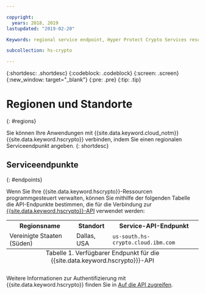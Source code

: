 ```yaml
---

copyright:
  years: 2018, 2019
lastupdated: "2019-02-20"

Keywords: regional service endpoint, Hyper Protect Crypto Services resources, API endpoints

subcollection: hs-crypto

---
```


{:shortdesc: .shortdesc}
{:codeblock: .codeblock}
{:screen: .screen}
{:new_window: target="_blank"}
{:pre: .pre}
{:tip: .tip}

# Regionen und Standorte
{: #regions}

Sie können Ihre Anwendungen mit {{site.data.keyword.cloud_notm}} {{site.data.keyword.hscrypto}} verbinden, indem Sie einen regionalen Serviceendpunkt angeben.
{: shortdesc}

<!-- ## Available regions
{: #available-regions}

{{site.data.keyword.hscrypto}} is available in the following regions and locations: -->


## Serviceendpunkte
{: #endpoints}

Wenn Sie Ihre {{site.data.keyword.hscrypto}}-Ressourcen programmgesteuert verwalten, können Sie mithilfe der folgenden Tabelle die API-Endpunkte bestimmen, die für die Verbindung zur [{{site.data.keyword.hscrypto}}-API](https://{DomainName}/apidocs/hs-crypto) verwendet werden:

<table>
    <tr>
        <th>Regionsname</th>
        <th>Standort</th>
        <th>Service-API-Endpunkt</th>
    </tr>
  <!--
    <tr>
        <td>Germany</td>
        <td>Frankfurt, Germany</td>
        <td>
            <code></code>
        </td>
    </tr>
    <tr>
        <td>Sydney</td>
        <td>Sydney, Australia</td>
        <td>
            <code></code>
        </td>
    </tr>
    <tr>
        <td>United Kingdom</td>
        <td>London, England</td>
        <td>
            <code></code>
        </td>
    </tr>
    <tr>
        <td>US East</td>
        <td>Washington D.C., US</td>
        <td>
            <code></code>
        </td>
    </tr> -->
    <tr>
        <td>Vereinigte Staaten (Süden)</td>
        <td>Dallas, USA</td>
        <td>
            <code>us-south.hs-crypto.cloud.ibm.com</code>
        </td>
    </tr>
    <caption style="caption-side:bottom;">Tabelle 1. Verfügbarer Endpunkt für die {{site.data.keyword.hscrypto}}}-API</caption>
</table>

<!--For {{site.data.keyword.hscrypto}} service instances that exist within a Cloud Foundry org or space, use the legacy `https://ibm-key-protect.edge.bluemix.net` endpoint to interact with the {{site.data.keyword.keymanagementserviceshort}} API.
{: tip}-->

Weitere Informationen zur Authentifizierung mit {{site.data.keyword.hscrypto}} finden Sie in [Auf die API zugreifen](/docs/services/hs-crypto/access-api.html).
